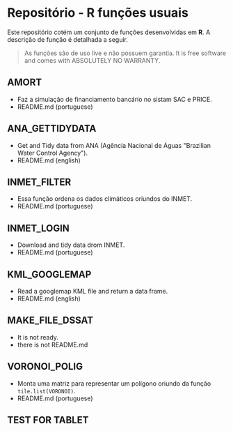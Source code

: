 # Repositório - R funções usuais

Este repositório cotém um conjunto de funções desenvolvidas em **R**. A descrição de função é detalhada a seguir.

> As funções são de uso live e não possuem garantia.
> It is free software and comes with ABSOLUTELY NO WARRANTY.

## AMORT

- Faz a simulação de financiamento bancário no sistam SAC e PRICE.
- README.md (portuguese)

## ANA_GETTIDYDATA 

- Get and Tidy data from ANA (Agência Nacional de Águas "Brazilian Water Control Agency"). 
- README.md (english)

## INMET_FILTER

- Essa função ordena os dados climáticos oriundos do INMET.
- README.md (portuguese)

## INMET_LOGIN

- Download and tidy data drom INMET.
- README.md (portuguese)

## KML_GOOGLEMAP

- Read a googlemap KML file and return a data frame.
- README.md (english)

## MAKE_FILE_DSSAT

- It is not ready.
- there is not README.md

## VORONOI_POLIG

- Monta uma matriz para representar um polígono oriundo da função `tile.list(VORONOI)`. 
- README.md (portuguese)

## TEST FOR TABLET

